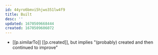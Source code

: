 ```yaml
---
id: 44yro6bmvi5hjwo351lw4f9
title: Built
desc: ''
updated: 1670509668444
created: 1670509606072
---
```


- [[p.similarTo]] [[p.created]], but implies "(probably) created and then continued to improve"